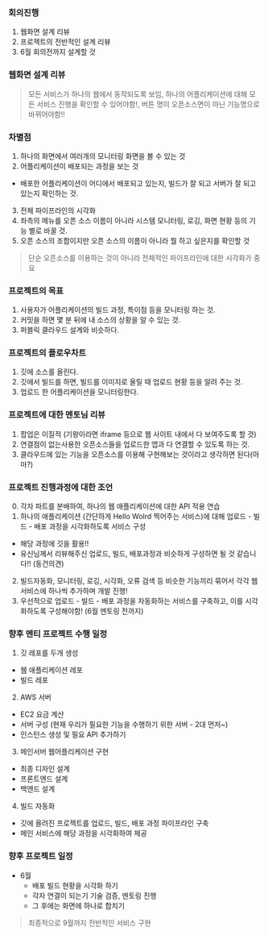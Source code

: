 ### 회의진행

1. 웹화면 설계 리뷰
2. 프로젝트의 전반적인 설계 리뷰
3. 6월 회의전까지 설계할 것

### 웹화면 설계 리뷰

> 모든 서비스가 하나의 웹에서 동작되도록 보임, 하나의 어플리케이션에 대해 모든 서비스 진행을 확인할 수 있어야함!, 버튼 명이 오픈소스면이 아닌 기능명으로 바뀌어야함!!

### 차별점

1. 하나의 화면에서 여러개의 모니터링 화면을 볼 수 있는 것
2. 어플리케이션이 배포되는 과정을 보는 것
  - 배포한 어플리케이션이 어디에서 배포되고 있는지, 빌드가 잘 되고 서버가 잘 되고 있는지 확인하는 것. 
3. 전체 파이프라인의 시각화
4. 좌측의 메뉴를 오픈 소스 이름이 아니라 시스템 모니터링, 로깅, 화면 현황 등의 기능 별로 바꿀 것.
5. 오픈 소스의 조합이지만 오픈 소스의 이름이 아니라 뭘 하고 싶은지를 확인할 것

> 단순 오픈소스를 이용하는 것이 아니라 전체적인 파이프라인에 대한 시각화가 중요

### 프로젝트의 목표

1. 사용자가 어플리케이션의 빌드 과정, 특이점 등을 모니터링 하는 것.
2. 커밋을 하면 몇 분 뒤에 내 소스의 상황을 알 수 있는 것.
3. 퍼블릭 클라우드 설계와 비슷하다.

### 프로젝트의 플로우차트

1. 깃에 소스를 올린다.
2. 깃에서 빌드를 하면, 빌드를 이미지로 올릴 때 업로드 현황 등을 알려 주는 것.
3. 업로드 한 어플리케이션을 모니터링한다.

### 프로젝트에 대한 멘토님 리뷰

1. 팝업은 이질적 (기왕이라면 iframe 등으로 웹 사이트 내에서 다 보여주도록 할 것)
2. 연결점이 없는사용한 오픈소스들을 업로드한 앱과 다 연결할 수 있도록 하는 것.
3. 클라우드에 있는 기능을 오픈소스를 이용해 구현해보는 것이라고 생각하면 된다(아마?)

### 프로젝트 진행과정에 대한 조언

0. 각자 파트를 분배하여, 하나의 웹 애플리케이션에 대한 API 적용 연습
1. 하나의 애플리케이션 (간단하게 Hello Wolrd 찍어주는 서비스)에 대해 업로드 - 빌드 - 배포 과정을 시각화하도록 서비스 구성
  - 해당 과정에 깃을 활용!!
  - 유신님께서 리뷰해주신 업로드, 빌드, 배포과정과 비슷하게 구성하면 될 것 같습니다!! (동건의견)
2. 빌드자동화, 모니터링, 로깅, 시각화, 오류 검색 등 비슷한 기능끼리 묶어서 각각 웹서비스에 하나씩 추가하며 개발 진행!
3. 우선적으로 업로드 - 빌드 - 배포 과정을 자동화하는 서비스를 구축하고, 이를 시각화하도록 구성해야함! (6월 멘토링 전까지) 

### 향후 멘티 프로젝트 수행 일정

1. 깃 레포를 두개 생성
  - 웹 애플리케이션 레포
  - 빌드 레포
2. AWS 서버
  - EC2 요금 계산
  - 서버 구성 (현재 우리가 필요한 기능을 수행하기 위한 서버 - 2대 먼저~)
  - 인스턴스 생성 및 필요 API 추가하기
3. 메인서버 웹어플리케이션 구현
  - 최종 디자인 설계
  - 프론트엔드 설계
  - 백엔드 설계
4. 빌드 자동화 
  - 깃에 올려진 프로젝트를 업로드, 빌드, 배포 과정 파이프라인 구축
  - 메인 서비스에 해당 과정을 시각화하여 제공

### 향후 프로젝트 일정

- 6월
  + 배포 빌드 현황을 시각화 하기
  + 각자 연결이 되는기 기술 검증, 멘토링 진행
  + 그 후에는 화면에 하나로 합치기

> 최종적으로 9월까지 전반적인 서비스 구현
